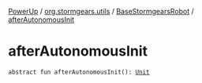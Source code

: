 [PowerUp](../../index.md) / [org.stormgears.utils](../index.md) / [BaseStormgearsRobot](index.md) / [afterAutonomousInit](./after-autonomous-init.md)

# afterAutonomousInit

`abstract fun afterAutonomousInit(): `[`Unit`](https://kotlinlang.org/api/latest/jvm/stdlib/kotlin/-unit/index.html)